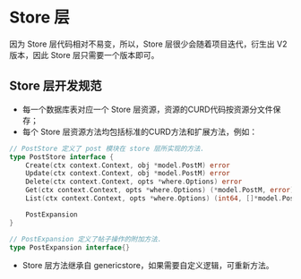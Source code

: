 # Store 层

因为 Store 层代码相对不易变，所以，Store 层很少会随着项目迭代，衍生出 V2 版本，因此 Store 层只需要一个版本即可。

## Store 层开发规范

- 每一个数据库表对应一个 Store 层资源，资源的CURD代码按资源分文件保存；
- 每个 Store 层资源方法均包括标准的CURD方法和扩展方法，例如：

```go
// PostStore 定义了 post 模块在 store 层所实现的方法.
type PostStore interface {
    Create(ctx context.Context, obj *model.PostM) error
    Update(ctx context.Context, obj *model.PostM) error
    Delete(ctx context.Context, opts *where.Options) error
    Get(ctx context.Context, opts *where.Options) (*model.PostM, error)
    List(ctx context.Context, opts *where.Options) (int64, []*model.PostM, error)

    PostExpansion
}

// PostExpansion 定义了帖子操作的附加方法.
type PostExpansion interface{}
```

- Store 层方法继承自 genericstore，如果需要自定义逻辑，可重新方法。

